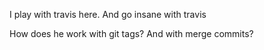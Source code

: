 I play with travis here.
And go insane with travis

How does he work with git tags? And with merge commits?